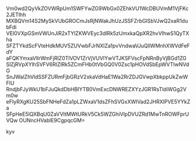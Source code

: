 Vm0wd2QyVkZOVWRpUm1SWFYwZG9WbGx0ZEhkVU1WcDBUVmM1VjFKc2JETlhh
MXBQVm14S2MySkVUbGROCmJsRjNWakJhUzJSSFZrbGlSbVJwQ2xaR1dubFdi
VEI0VXpGSmVWUnJiR2xTYlZKWVEyc3dlRk5zUmxkaQpXR2hvVlhwS1QyTXha
SFZTYkdScFVteHdkMUV5ZUVwbFJrNXlZa1pvVndwaVJuQllWMnhXWVdFeFdY
aFQKYmxaVllrWmFjRlZ0TlVOV1ZrVjVUVlYwVTJKSFVscFpNRnByVjBGd1ZG
SlZjRVpXYlhSVFV6RlZlRk5ZCmFHb0tVbGQ0V0Zsc1pHOVdSbEpWVTIwNVdG
SnJWalZhVldSSFZURmFjbGRzV2xkaVdHaE1Wa2RrZDJGVwpXbkppUkZwWFlU
RndjbFJyWkU1bFJuQkdDbHBIYTB0VmExcDNWREZXYzJGR1RsTldiWGg2Vm0w
eFIyRXgKU25SbFNHeFdZa1pLZWxaV1dsZFhSVGxXWlVad2JHRXlPVE5YYkZa
SFpHeE5lQXBqU0ZaVVltMWtURkV5Ck5WZGhiVlpDVUZRd1MwTnROWFprUVQw
OUNncHVablE9CgpqcGM=

kyv